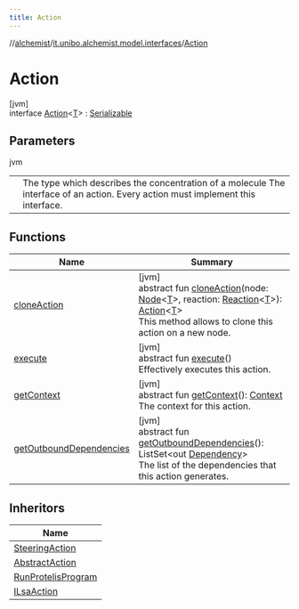 ```yaml
---
title: Action
---
```

//[alchemist](../../../index.html)/[it.unibo.alchemist.model.interfaces](../index.html)/[Action](index.html)



# Action



[jvm]\
interface [Action](index.html)<[T](index.html)> : [Serializable](https://docs.oracle.com/javase/8/docs/api/java/io/Serializable.html)



## Parameters


jvm

| | |
|---|---|
| <T> | The type which describes the concentration of a molecule The interface of an action. Every action must implement this interface. |



## Functions


| Name | Summary |
|---|---|
| [cloneAction](clone-action.html) | [jvm]<br>abstract fun [cloneAction](clone-action.html)(node: [Node](../-node/index.html)<[T](../-node/index.html)>, reaction: [Reaction](../-reaction/index.html)<[T](../-node/index.html)>): [Action](index.html)<[T](../-node/index.html)><br>This method allows to clone this action on a new node. |
| [execute](execute.html) | [jvm]<br>abstract fun [execute](execute.html)()<br>Effectively executes this action. |
| [getContext](get-context.html) | [jvm]<br>abstract fun [getContext](get-context.html)(): [Context](../-context/index.html)<br>The context for this action. |
| [getOutboundDependencies](get-outbound-dependencies.html) | [jvm]<br>abstract fun [getOutboundDependencies](get-outbound-dependencies.html)(): ListSet<out [Dependency](../-dependency/index.html)><br>The list of the dependencies that this action generates. |


## Inheritors


| Name |
|---|
| [SteeringAction](../-steering-action/index.html) |
| [AbstractAction](../../it.unibo.alchemist.model.implementations.actions/-abstract-action/index.html) |
| [RunProtelisProgram](../../it.unibo.alchemist.model.implementations.actions/-run-protelis-program/index.html) |
| [ILsaAction](../-i-lsa-action/index.html) |


